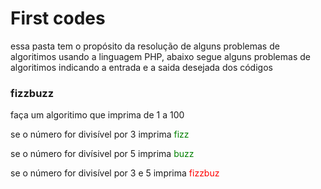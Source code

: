 # First codes
essa pasta tem o propósito da resolução de alguns problemas de algoritimos usando a linguagem PHP,
abaixo segue alguns problemas de algoritimos indicando a entrada e a saida desejada dos códigos

### fizzbuzz
<p>faça um algoritimo que imprima de 1 a 100</p>
<p>se o número for divisível por 3 imprima <font color="green">fizz</font></p>
<p>se o número for divísivel por 5 imprima <font color="green">buzz</font></p>
<p>se o número for divisível por 3 e 5 imprima <font color="red">fizzbuz</font></p>


